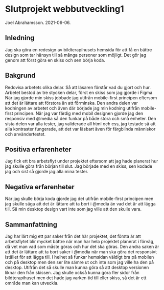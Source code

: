 # Slutprojekt webbutveckling1

Joel Abrahamsson. 2021-06-06.

## Inledning

Jag ska göra en redesign av bildterapihusets hemsida för att få en bättre design som tar hänsyn till så många personer som möjligt. Det gör jag genom att först göra en skiss och sen börja koda.

## Bakgrund

Redovisa arbetets olika delar. Så att läsaren förstår vad du gjort och hur.
Arbetet bestod av tre stycken delar, först en skiss som jag gjorde i Figma. När jag gjorde min skiss jobbade jag utifrån mobile-first principen eftersom att det är lättare att förstora än att förminska. Den andra delen var kodningen av arbetet och även där började jag min kodning utifrån mobile-first principen. När jag var färdig med mobil designen gjorde jag den responsiv med @media så den funkar på både stora och små enheter. Den sista delen var alla tester, jag validerade all html och css, jag testade så att alla kontraster fungerade, att det var läsbart även för färgblinda människor och användertestet.

## Positiva erfarenheter

Jag fick ett bra arbetsflyt under projektet eftersom att jag hade planerat hur jag skulle göra från början till slut. Jag började med en skiss, sen kodade jag och sist så gjorde jag alla mina tester.

## Negativa erfarenheter

När jag skulle börja koda gjorde jag det utifrån mobile-first principen men jag skulle säga att det är lättare att ta bort i @media än vad det är att lägga till. Så min desktop design vart inte som jag ville att den skulle vara.

## Sammanfattning

Jag har lärt mig ett par saker från det här projektet, det första är att arbetsflytet blir mycket bättre när man har hela projektet planerat i förväg, då vet man vad som måste göras och hur det ska göras. Den andra saken är att det är lättare att ta bort saker i @media när man ska göra det responsivt istället för att lägga till. I helhet så funkar hemsidan väldigt bra på mobilen och på desktop men den ser lite sämre ut och inte som jag ville ha den på desktop. Utifrån det så skulle man kunna göra så att desktop versionen liknar den från skissen. Jag skulle också kunna göra fler sidor från bildterapihuset men det hade jag varken tid till eller skiss, så det är ett område man kan utveckla.